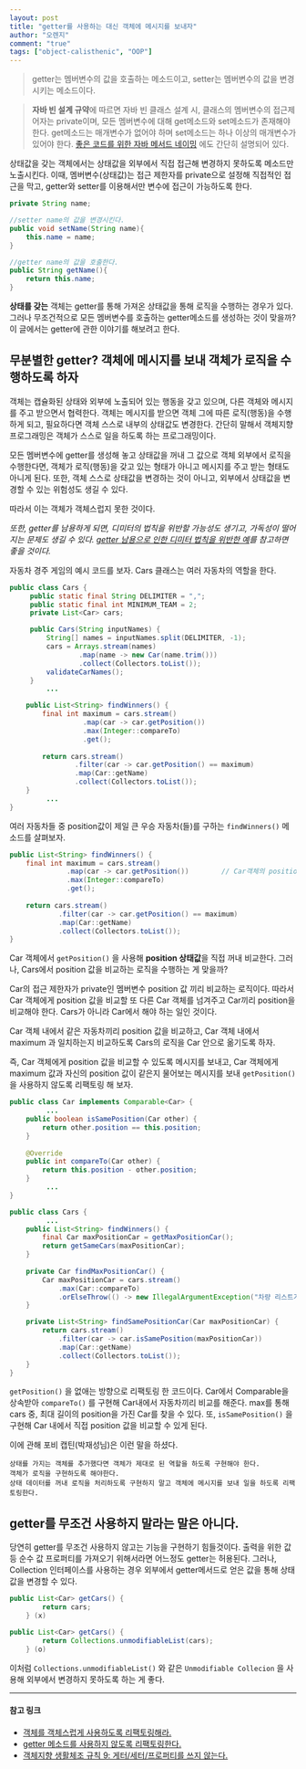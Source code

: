 ```yaml
---
layout: post
title: "getter를 사용하는 대신 객체에 메시지를 보내자"
author: "오렌지"
comment: "true"
tags: ["object-calisthenic", "OOP"]
---
```


 > getter는 멤버변수의 값을 호출하는 메소드이고, setter는 멤버변수의 값을 변경시키는 메소드이다.


 > **자바 빈  설계 규약**에 따르면 자바 빈 클래스 설계 시,
 > 클래스의 멤버변수의 접근제어자는 private이며, 모든 멤버변수에 대해 get메소드와 set메소드가 존재해야 한다.
 > get메소드는 매개변수가 없어야 하며 set메소드는 하나 이상의 매개변수가 있어야 한다.
 > [좋은 코드를 위한 자바 메서드 네이밍](https://woowacourse.github.io/javable/2020-04-26/Method-Naming) 에도 간단히 설명되어 있다.

상태값을 갖는 객체에서는 상태값을 외부에서 직접 접근해 변경하지 못하도록 메소드만 노출시킨다.
이때, 멤버변수(상태값)는 접근 제한자를 private으로 설정해 직접적인 접근을 막고, getter와 setter를 이용해서만 변수에 접근이 가능하도록 한다.


```java
private String name;

//setter name의 값을 변경시킨다.
public void setName(String name){
    this.name = name;
}

//getter name의 값을 호출한다.
public String getName(){
    return this.name;
}
```

**상태를 갖는** 객체는 getter를 통해 가져온 상태값을 통해 로직을 수행하는 경우가 있다.
그러나 무조건적으로 모든 멤버변수를 호출하는  getter메소드를 생성하는 것이 맞을까?
이 글에서는 getter에 관한 이야기를 해보려고 한다.




## 무분별한 getter? 객체에 메시지를 보내 객체가 로직을 수행하도록 하자

객체는 캡슐화된 상태와 외부에 노출되어 있는 행동을 갖고 있으며, 다른 객체와 메시지를 주고 받으면서 협력한다.
객체는 메시지를 받으면 객체 그에 따른 로직(행동)을 수행하게 되고, 필요하다면 객체 스스로 내부의 상태값도 변경한다.
간단히 말해서 객체지향 프로그래밍은 객체가 스스로 일을 하도록 하는 프로그래밍이다.

모든 멤버변수에 getter를 생성해 놓고 상태값을 꺼내 그 값으로 객체 외부에서 로직을 수행한다면, 객체가 로직(행동)을 갖고 있는 형태가 아니고 메시지를 주고 받는 형태도 아니게 된다. 
또한, 객체 스스로 상태값을 변경하는 것이 아니고, 외부에서 상태값을 변경할 수 있는 위험성도 생길 수 있다.

따라서 이는 객체가 객체스럽지 못한 것이다.



*또한,
getter를 남용하게 되면, 디미터의 법칙을 위반할 가능성도 생기고, 가독성이 떨어지는 문제도 생길 수 있다.
[getter 남용으로 인한 디미터 법칙을 위반한 예](https://johngrib.github.io/wiki/law-of-demeter/#%EB%94%94%EB%AF%B8%ED%84%B0-%EB%B2%95%EC%B9%99%EC%9D%84-%EC%9C%84%EB%B0%98%ED%95%9C-%EC%BD%94%EB%93%9C---%EA%B8%B0%EC%B0%A8-%EC%B6%A9%EB%8F%8C)를 참고하면 좋을 것이다.*



자동차 경주 게임의 예시 코드를 보자.
Cars 클래스는 여러 자동차의 역할을 한다.

```java
public class Cars {
     public static final String DELIMITER = ",";
     public static final int MINIMUM_TEAM = 2;
     private List<Car> cars;

     public Cars(String inputNames) {
         String[] names = inputNames.split(DELIMITER, -1);
         cars = Arrays.stream(names)
                 .map(name -> new Car(name.trim()))
                 .collect(Collectors.toList());
         validateCarNames();
     }
         ...

    public List<String> findWinners() {
        final int maximum = cars.stream()
                  .map(car -> car.getPosition())	
                  .max(Integer::compareTo)
                  .get();
           
        return cars.stream()
                .filter(car -> car.getPosition() == maximum)
                .map(Car::getName)
                .collect(Collectors.toList());
    } 
         ...
}
```

여러 자동차들 중 position값이 제일 큰 우승 자동차(들)를 구하는 `findWinners()` 메소드를 살펴보자. 

```java
public List<String> findWinners() {
    final int maximum = cars.stream()
              .map(car -> car.getPosition())		// Car객체의 position = 자동차가 움직인 거리
              .max(Integer::compareTo)
              .get();
           
    return cars.stream()
            .filter(car -> car.getPosition() == maximum)
            .map(Car::getName)
            .collect(Collectors.toList());
} 
```

Car 객체에서 `getPosition()` 을 사용해 **position 상태값**을 직접 꺼내 비교한다.
그러나, Cars에서 position 값을 비교하는 로직을 수행하는 게 맞을까?

Car의 접근 제한자가 private인 멤버변수 position 값 끼리 비교하는 로직이다.
따라서 Car 객체에게 position 값을 비교할 또 다른 Car 객체를 넘겨주고 Car끼리 position을 비교해야 한다.
Cars가 아니라 Car에서 해야 하는 일인 것이다.

Car 객체 내에서 같은 자동차끼리 position 값을 비교하고, 
Car 객체 내에서 maximum 과 일치하는지 비교하도록 Cars의 로직을 Car 안으로 옮기도록 하자.

즉, Car 객체에게 position 값을 비교할 수 있도록 메시지를 보내고,
Car 객체에게 maximum 값과 자신의 position 값이 같은지 물어보는 메시지를 보내 `getPosition()` 을 사용하지 않도록 리팩토링 해 보자.

```java
public class Car implements Comparable<Car> {
         ...
    public boolean isSamePosition(Car other) {
        return other.position == this.position;
 	}
 	
    @Override
    public int compareTo(Car other) {
        return this.position - other.position;
    }
         ...
}

public class Cars {
         ...
    public List<String> findWinners() {
        final Car maxPositionCar = getMaxPositionCar();
        return getSameCars(maxPositionCar);
    }
    
    private Car findMaxPositionCar() {
        Car maxPositionCar = cars.stream()
            .max(Car::compareTo)
            .orElseThrow(() -> new IllegalArgumentException("차량 리스트가 비었습니다."));
    }

    private List<String> findSamePositionCar(Car maxPositionCar) {
        return cars.stream()
            .filter(car -> car.isSamePosition(maxPositionCar))
            .map(Car::getName)
            .collect(Collectors.toList());
    }
}
```
`getPosition()` 을 없애는 방향으로 리팩토링 한 코드이다.
Car에서 Comparable을 상속받아 `compareTo()` 를 구현해 Car내에서 자동차끼리 비교를 해준다.
max를 통해 cars 중, 최대 길이의 position을 가진 Car를 찾을 수 있다.
또, `isSamePosition()` 을 구현해 Car 내에서 직접 position 값을 비교할 수 있게 된다.




이에 관해 포비 캡틴(박재성님)은 이런 말을 하셨다.
```
상태를 가지는 객체를 추가했다면 객체가 제대로 된 역할을 하도록 구현해야 한다.
객체가 로직을 구현하도록 해야한다.
상태 데이터를 꺼내 로직을 처리하도록 구현하지 말고 객체에 메시지를 보내 일을 하도록 리팩토링한다.
```



## getter를 무조건 사용하지 말라는 말은 아니다.

당연히 getter를 무조건 사용하지 않고는 기능을 구현하기 힘들것이다.
출력을 위한 값 등 순수 값 프로퍼티를 가져오기 위해서라면 어느정도 getter는 허용된다.
그러나, Collection 인터페이스를 사용하는 경우 외부에서 getter메서드로 얻은 값을 통해 상태값을 변경할 수 있다.

```java
public List<Car> getCars() {
		return cars;
	} (x)

public List<Car> getCars() {
		return Collections.unmodifiableList(cars);
	} (o)
```
이처럼 `Collections.unmodifiableList()` 와 같은 `Unmodifiable Collecion` 을 사용해 외부에서 변경하지 못하도록 하는 게 좋다.



------

#### 참고 링크

+ [객체를 객체스럽게 사용하도록 리팩토링해라.](https://www.slipp.net/questions/559)
+ [getter 메소드를 사용하지 않도록 리팩토링한다.](https://www.slipp.net/questions/565)
+ [객체지향 생활체조 규칙 9: 게터/세터/프로퍼티를 쓰지 않는다.](https://developerfarm.wordpress.com/2012/02/01/object_calisthenics_10/)